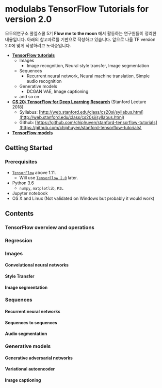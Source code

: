# modulabs TensorFlow Tutorials for version 2.0

모두의연구소 풀잎스쿨 5기 **Flow me to the moon** 에서 활동하는 연구원들이
정리한 내용입니다.
아래의 참고자료를 기반으로 작성하고 있습니다.
앞으로 나올 TF version 2.0에 맞게 작성하려고 노력중입니다.

* [**TensorFlow tutorials**](https://www.tensorflow.org/tutorials/)
  * Images
    * Image recognition, Neural style transfer, Image segmentation
  * Sequences
    * Recurrent neural network, Neural machine translation, Simple audio recognition
  * Generative models
    * DCGAN VAE, Image captioning
  * and so on
* [**CS 20: TensorFlow for Deep Learning Research**](http://web.stanford.edu/class/cs20si/) (Stanford Lecture 2018)
  * Syllabus: [http://web.stanford.edu/class/cs20si/syllabus.html](http://web.stanford.edu/class/cs20si/syllabus.html)
  * Github: [https://github.com/chiphuyen/stanford-tensorflow-tutorials](https://github.com/chiphuyen/stanford-tensorflow-tutorials)
* [**TensorFlow models**](https://github.com/tensorflow/models/)


## Getting Started

### Prerequisites
* [`TensorFlow`](https://www.tensorflow.org) above 1.11.
  * Will use [`TensorFlow 2.0`](https://www.tensorflow.org/community/roadmap) later.
* Python 3.6
  * `numpy`, `matplotlib`, `PIL`
* Jupyter notebook
* OS X and Linux (Not validated on Windows but probably it would work)


## Contents

### TensorFlow overview and operations



### Regression




### Images
  
#### Convolutional neural networks

#### Style Transfer

#### Image segmentation



### Sequences

#### Recurrent neural networks

#### Sequences to sequences

#### Audio segmentation



### Generative models

#### Generative adversarial networks

#### Variational autoencoder
  
#### Image captioning





